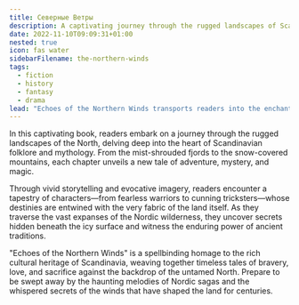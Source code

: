 ```yaml
---
title: Северные Ветры
description: A captivating journey through the rugged landscapes of Scandinavia, weaving timeless tales of bravery, love, and sacrifice against the backdrop of the untamed North.
date: 2022-11-10T09:09:31+01:00
nested: true
icon: fas water
sidebarFilename: the-northern-winds
tags:
  - fiction
  - history
  - fantasy
  - drama
lead: "Echoes of the Northern Winds transports readers into the enchanting realms of Scandinavia, where the whispers of ancient forests and the echoes of Nordic legends intertwine."
---
```

In this captivating book, readers embark on a journey through the rugged landscapes of the North, delving deep into the heart of Scandinavian folklore and mythology. From the mist-shrouded fjords to the snow-covered mountains, each chapter unveils a new tale of adventure, mystery, and magic.

Through vivid storytelling and evocative imagery, readers encounter a tapestry of characters—from fearless warriors to cunning tricksters—whose destinies are entwined with the very fabric of the land itself. As they traverse the vast expanses of the Nordic wilderness, they uncover secrets hidden beneath the icy surface and witness the enduring power of ancient traditions.

"Echoes of the Northern Winds" is a spellbinding homage to the rich cultural heritage of Scandinavia, weaving together timeless tales of bravery, love, and sacrifice against the backdrop of the untamed North. Prepare to be swept away by the haunting melodies of Nordic sagas and the whispered secrets of the winds that have shaped the land for centuries.